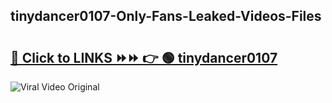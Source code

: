 
 ## tinydancer0107-Only-Fans-Leaked-Videos-Files

# <h2><a href="https://mediaupload.pro?tinydancer0107">🔗 Click to LINKS ⏩⏩ 👉 🟢 tinydancer0107 </a></h2>

<a href="https://mediaupload.pro?tinydancer0107" rel="nofollow" data-target="animated-image.originalLink"><img src="https://i.ibb.co.com/xMMVF88/686577567.gif" alt="Viral Video Original" style="max-width: 100%; display: inline-block;" data-target="animated-image.originalImage"></a>